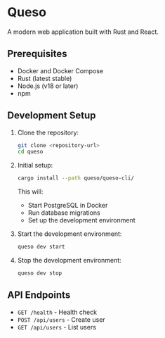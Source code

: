 # Queso

A modern web application built with Rust and React.

## Prerequisites

- Docker and Docker Compose
- Rust (latest stable)
- Node.js (v18 or later)
- npm

## Development Setup

1. Clone the repository:
   ```bash
   git clone <repository-url>
   cd queso
   ```

2. Initial setup:
   ```bash
   cargo install --path queso/queso-cli/
   ```
   This will:
   - Start PostgreSQL in Docker
   - Run database migrations
   - Set up the development environment

3. Start the development environment:
   ```bash
   queso dev start
   ```

4. Stop the development environment:
   ```bash
   queso dev stop
   ```

## API Endpoints

- `GET /health` - Health check
- `POST /api/users` - Create user
- `GET /api/users` - List users